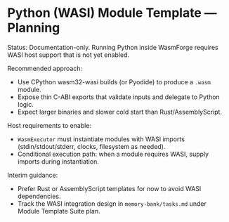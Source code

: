 # Python (WASI) Module Template — Planning

Status: Documentation-only. Running Python inside WasmForge requires WASI host support that is not yet enabled.

Recommended approach:
- Use CPython wasm32-wasi builds (or Pyodide) to produce a `.wasm` module.
- Expose thin C-ABI exports that validate inputs and delegate to Python logic.
- Expect larger binaries and slower cold start than Rust/AssemblyScript.

Host requirements to enable:
- `WasmExecutor` must instantiate modules with WASI imports (stdin/stdout/stderr, clocks, filesystem as needed).
- Conditional execution path: when a module requires WASI, supply imports during instantiation.

Interim guidance:
- Prefer Rust or AssemblyScript templates for now to avoid WASI dependencies.
- Track the WASI integration design in `memory-bank/tasks.md` under Module Template Suite plan.

